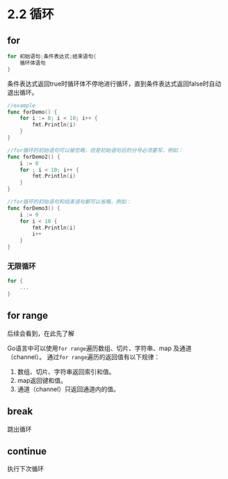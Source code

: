 # 2.2 循环

## for

```go
for 初始语句;条件表达式;结束语句{
    循环体语句
}
```
条件表达式返回true时循环体不停地进行循环，直到条件表达式返回false时自动退出循环。
```go
//example
func forDemo() {
	for i := 0; i < 10; i++ {
		fmt.Println(i)
	}
}

//for循环的初始语句可以被忽略，但是初始语句后的分号必须要写，例如：
func forDemo2() {
	i := 0
	for ; i < 10; i++ {
		fmt.Println(i)
	}
}

//for循环的初始语句和结束语句都可以省略，例如：
func forDemo3() {
	i := 0
	for i < 10 {
		fmt.Println(i)
		i++
	}
}
```

### 无限循环
```go
for {
    ...
}
```

## for range
后续会看到，在此先了解

Go语言中可以使用`for range`遍历数组、切片、字符串、map 及通道（channel）。 通过`for range`遍历的返回值有以下规律：

1. 数组、切片、字符串返回索引和值。
2. map返回键和值。
3. 通道（channel）只返回通道内的值。

## break
跳出循环
## continue
执行下次循环